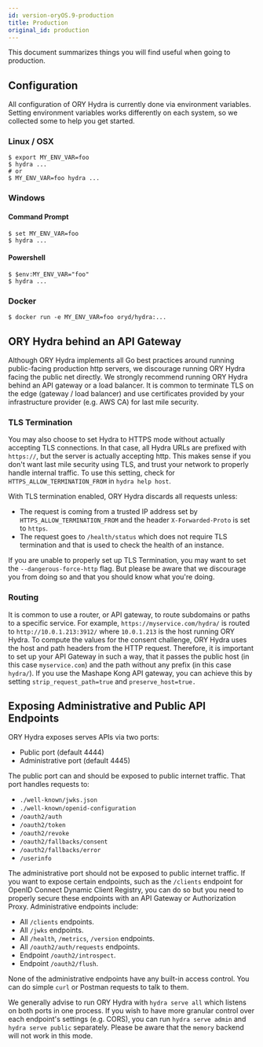 ```yaml
---
id: version-oryOS.9-production
title: Production
original_id: production
---
```


This document summarizes things you will find useful when going to production.

## Configuration

All configuration of ORY Hydra is currently done via environment variables. Setting environment variables works
differently on each system, so we collected some to help you get started.

### Linux / OSX

```
$ export MY_ENV_VAR=foo
$ hydra ...
# or
$ MY_ENV_VAR=foo hydra ...
```

### Windows

#### Command Prompt

```
$ set MY_ENV_VAR=foo
$ hydra ...
```

#### Powershell

```
$ $env:MY_ENV_VAR="foo"
$ hydra ...
```

### Docker

```
$ docker run -e MY_ENV_VAR=foo oryd/hydra:...
```

## ORY Hydra behind an API Gateway

Although ORY Hydra implements all Go best practices around running public-facing production http servers, we discourage running
ORY Hydra facing the public net directly. We strongly recommend running ORY Hydra behind an API gateway or a load balancer.
It is common to terminate TLS on the edge (gateway / load balancer) and use certificates provided by your infrastructure
provider (e.g. AWS CA) for last mile security.

### TLS Termination

You may also choose to set Hydra to HTTPS mode without actually accepting TLS connections. In that case,
all Hydra URLs are prefixed with `https://`, but the server is actually accepting http. This makes sense if you don't want
last mile security using TLS, and trust your network to properly handle internal traffic. To use this setting, check
for `HTTPS_ALLOW_TERMINATION_FROM` in `hydra help host`.

With TLS termination enabled, ORY Hydra discards all requests unless:

* The request is coming from a trusted IP address set by `HTTPS_ALLOW_TERMINATION_FROM` and the header `X-Forwarded-Proto` is set to `https`.
* The request goes to `/health/status` which does not require TLS termination and that is used to check the health of an instance.

If you are unable to properly set up TLS Termination, you may want to set the `--dangerous-force-http` flag. But please be
aware that we discourage you from doing so and that you should know what you're doing.

### Routing

It is common to use a router, or API gateway, to route subdomains or paths to a specific service. For example, `https://myservice.com/hydra/`
is routed to `http://10.0.1.213:3912/` where `10.0.1.213` is the host running ORY Hydra. To compute the values for
the consent challenge, ORY Hydra uses the host and path headers from the HTTP request. Therefore, it is important
to set up your API Gateway in such a way, that it passes the public host (in this case `myservice.com`) and the path
without any prefix (in this case `hydra/`). If you use the Mashape Kong API gateway, you can achieve this by setting
`strip_request_path=true` and `preserve_host=true.`

## Exposing Administrative and Public API Endpoints

ORY Hydra exposes serves APIs via two ports:

- Public port (default 4444)
- Administrative port (default 4445)

The public port can and should be exposed to public internet traffic. That port handles requests to:

* `./well-known/jwks.json`
* `./well-known/openid-configuration`
* `/oauth2/auth`
* `/oauth2/token`
* `/oauth2/revoke`
* `/oauth2/fallbacks/consent`
* `/oauth2/fallbacks/error`
* `/userinfo`

The administrative port should not be exposed to public internet traffic. If you want to expose certain endpoints, such as the `/clients` endpoint for
OpenID Connect Dynamic Client Registry, you can do so but you need to properly secure these endpoints with an API Gateway or Authorization Proxy.
Administrative endpoints include:

* All `/clients` endpoints.
* All `/jwks` endpoints.
* All `/health`, `/metrics`, `/version` endpoints.
* All `/oauth2/auth/requests` endpoints.
* Endpoint `/oauth2/introspect`.
* Endpoint `/oauth2/flush`.

None of the administrative endpoints have any built-in access control. You can do simple `curl` or Postman requests to talk to them.

We generally advise to run ORY Hydra with `hydra serve all` which listens on both ports in one process. If you wish to have more granular control over
each endpoint's settings (e.g. CORS), you can run `hydra serve admin` and `hydra serve public` separately. Please be aware that the `memory` backend
will not work in this mode.
